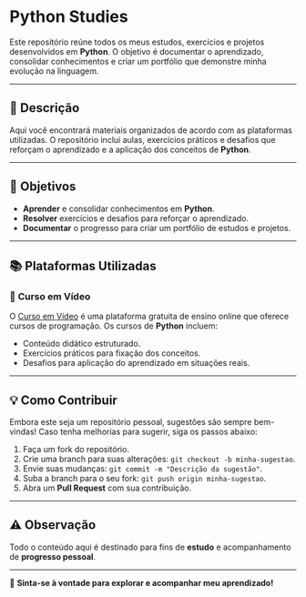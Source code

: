 # Python Studies

Este repositório reúne todos os meus estudos, exercícios e projetos desenvolvidos em **Python**. O objetivo é documentar o aprendizado, consolidar conhecimentos e criar um portfólio que demonstre minha evolução na linguagem.

---

## 📖 Descrição

Aqui você encontrará materiais organizados de acordo com as plataformas utilizadas. O repositório inclui aulas, exercícios práticos e desafios que reforçam o aprendizado e a aplicação dos conceitos de **Python**.

---

## 🎯 Objetivos

- **Aprender** e consolidar conhecimentos em **Python**.
- **Resolver** exercícios e desafios para reforçar o aprendizado.
- **Documentar** o progresso para criar um portfólio de estudos e projetos.

---

## 📚 Plataformas Utilizadas

### 🔹 **Curso em Vídeo**
O [Curso em Vídeo](https://www.cursoemvideo.com/) é uma plataforma gratuita de ensino online que oferece cursos de programação. Os cursos de **Python** incluem:
- Conteúdo didático estruturado.
- Exercícios práticos para fixação dos conceitos.
- Desafios para aplicação do aprendizado em situações reais.

---

## 💡 Como Contribuir

Embora este seja um repositório pessoal, sugestões são sempre bem-vindas! Caso tenha melhorias para sugerir, siga os passos abaixo:

1. Faça um fork do repositório.
2. Crie uma branch para suas alterações: `git checkout -b minha-sugestao`.
3. Envie suas mudanças: `git commit -m "Descrição da sugestão"`.
4. Suba a branch para o seu fork: `git push origin minha-sugestao`.
5. Abra um **Pull Request** com sua contribuição.

---

## ⚠️ Observação

Todo o conteúdo aqui é destinado para fins de **estudo** e acompanhamento de **progresso pessoal**.

---

🐍 **Sinta-se à vontade para explorar e acompanhar meu aprendizado!**